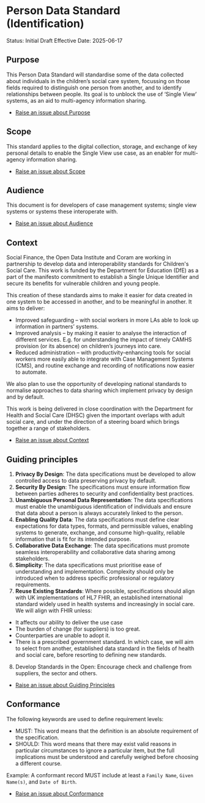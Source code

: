 # Person Data Standard (Identification)

Status: Initial Draft
Effective Date: 2025-06-17

## Purpose
This Person Data Standard will standardise some of the data collected about individuals in the children’s social care system, focussing on those fields required to distinguish one person from another, and to identify relationships between people. Its goal is to unblock the use of ‘Single View’ systems, as an aid to multi-agency information sharing.  

* [Raise an issue about Purpose](https://github.com/SocialCareData/person-standard/issues/new?title=Issue+Regarding+People+Spec+Purpose)

## Scope
This standard applies to the digital collection, storage, and exchange of key personal details to enable the Single View use case, as an enabler for multi-agency information sharing. 

* [Raise an issue about Scope](https://github.com/SocialCareData/person-standard/issues/new?title=Issue+Regarding+People+Spec+Scope)

## Audience
This document is for developers of case management systems; single view systems or systems these interoperate with. 

* [Raise an issue about Audience](https://github.com/SocialCareData/person-standard/issues/new?title=Issue+Regarding+People+Spec+Audience)

## Context
Social Finance, the Open Data Institute and Coram are working in partnership to develop data and interoperability standards for Children's Social Care. This work is funded by the Department for Education (DfE) as a part of the manifesto commitment to establish a Single Unique Identifier and secure its benefits for vulnerable children and young people.

This creation of these standards aims to make it easier for data created in one system to be accessed in another, and to be meaningful in another. It aims to deliver:  
- Improved safeguarding – with social workers in more LAs able to look up information in partners’ systems.  
- Improved analysis – by making it easier to analyse the interaction of different services. E.g. for understanding the impact of timely CAMHS provision (or its absence) on children’s journeys into care.  
- Reduced administration – with productivity-enhancing tools for social workers more easily able to integrate with Case Management Systems (CMS), and routine exchange and recording of notifications now easier to automate.  
  

We also plan to use the opportunity of developing national standards to normalise approaches to data sharing which implement privacy by design and by default.    

This work is being delivered in close coordination with the Department for Health and Social Care (DHSC) given the important overlaps with adult social care, and under the direction of a steering board which brings together a range of stakeholders.

* [Raise an issue about Context](https://github.com/SocialCareData/person-standard/issues/new?title=Issue+Regarding+People+Spec+Context)


## Guiding principles
1. **Privacy By Design**: The data specifications must be developed to allow controlled access to data preserving privacy by default. 
2. **Security By Design**: The specifications must ensure information flow between parties adheres to security and confidentiality best practices. 
3. **Unambiguous Personal Data Representation**: The data specifications must enable the unambiguous identification of individuals and ensure that data about a person is always accurately linked to the person. 
4. **Enabling Quality Data**: The data specifications must define clear expectations for data types, formats, and permissible values, enabling systems to generate, exchange, and consume high-quality, reliable information that is fit for its intended purpose. 
5. **Collaborative Data Exchange**: The data specifications must promote seamless interoperability and collaborative data sharing among stakeholders. 
6. **Simplicity**: The data specifications must prioritise ease of understanding and implementation. Complexity should only be introduced when to address specific professional or regulatory requirements. 
7. **Reuse Existing Standards**: Where possible, specifications should align with UK implementations of HL7 FHIR, an established international standard widely used in health systems and increasingly in social care. We will align with FHIR unless: 
- It affects our ability to deliver the use case 
- The burden of change (for suppliers) is too great. 
- Counterparties are unable to adopt it. 
- There is a prescribed government standard. 
In which case, we will aim to select from another, established data standard in the fields of health and social care, before resorting to defining new standards. 
8. Develop Standards in the Open: Encourage check and challenge from suppliers, the sector and others. 

* [Raise an issue about Guiding Principles](https://github.com/SocialCareData/person-standard/issues/new?title=Issue+Regarding+People+Spec+Principles)


## Conformance
The following keywords are used to define requirement levels:
- MUST: This word means that the definition is an absolute requirement of the specification. 
- SHOULD: This word means that there may exist valid reasons in particular circumstances to ignore a particular item, but the full implications must be understood and carefully weighed before choosing a different course. 

Example: A conformant record MUST include at least a `Family Name`, `Given Name(s)`, and `Date of Birth`. 

* [Raise an issue about Conformance](https://github.com/SocialCareData/person-standard/issues/new?title=Issue+Regarding+People+Spec+Conformance)
